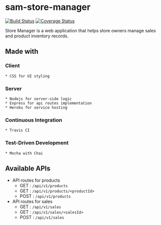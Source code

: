 # sam-store-manager

[![Build Status](https://travis-ci.org/walsamlee/sam-store-manager.svg?branch=ch-setup-travis-ci-161475643)](https://travis-ci.org/walsamlee/sam-store-manager)
[![Coverage Status](https://coveralls.io/repos/github/walsamlee/sam-store-manager/badge.svg?branch=ch-integrate-coveralls-161492975)](https://coveralls.io/github/walsamlee/sam-store-manager?branch=ch-integrate-coveralls-161492975)

Store Manager is a web application that helps store owners manage sales and product inventory records.

## Made with
  ### Client
    * CSS for UI styling

  ### Server
	* Nodejs for server-side logic
	* Express for api routes implementation
	* Heroku for service hosting

  ### Continuous Integration
    * Travis CI

  ### Test-Driven Development
	* Mocha with Chai

## Available APIs
- API routes for products
  * GET : ```/api/v1/products```
  * GET : ```/api/v1/products/<productId>```
  * POST : ```/api/v1/products```
- API routes for sales
  * GET : ```/api/v1/sales```
  * GET : ```/api/v1/sales/<salesId>```
  * POST : ```/api/v1/sales```
